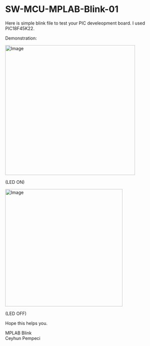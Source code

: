 # SW-MCU-MPLAB-Blink-01

Here is simple blink file to test your PIC develeopment board. I used PIC18F45K22.<br>

Demonstration:

<img width="415" alt="Image" src="https://github.com/user-attachments/assets/d2a72472-930c-43de-92f8-617a63f41cc0" />

(LED ON)


<img width="375" alt="Image" src="https://github.com/user-attachments/assets/09527d4d-d0f6-4303-871c-de9fe2a72c3b" />

(LED OFF)

Hope this helps you.

MPLAB Blink<br>
Ceyhun Pempeci
